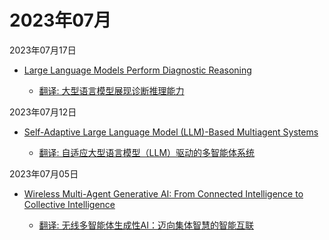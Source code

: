 # 2023年07月

2023年07月17日

- [Large Language Models Perform Diagnostic Reasoning](2023年07月17日/Large_Language_Models_Perform_Diagnostic_Reasoning.md)

    - [翻译: 大型语言模型展现诊断推理能力](2023年07月17日/Large_Language_Models_Perform_Diagnostic_Reasoning.md)

2023年07月12日

- [Self-Adaptive Large Language Model (LLM)-Based Multiagent Systems](2023年07月12日/Self-Adaptive_Large_Language_Model_(LLM)-Based_Multiagent_Systems.md)

    - [翻译: 自适应大型语言模型（LLM）驱动的多智能体系统](2023年07月12日/Self-Adaptive_Large_Language_Model_(LLM)-Based_Multiagent_Systems.md)

2023年07月05日

- [Wireless Multi-Agent Generative AI: From Connected Intelligence to Collective Intelligence](2023年07月05日/Wireless_Multi-Agent_Generative_AI_From_Connected_Intelligence_to_Collective_Intelligence.md)

    - [翻译: 无线多智能体生成性AI：迈向集体智慧的智能互联](2023年07月05日/Wireless_Multi-Agent_Generative_AI_From_Connected_Intelligence_to_Collective_Intelligence.md)